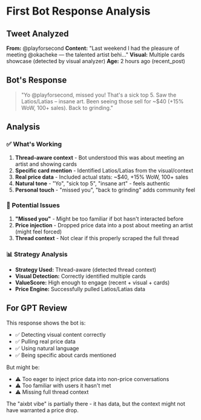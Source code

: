 # First Bot Response Analysis

## Tweet Analyzed
**From:** @playforsecond
**Content:** "Last weekend I had the pleasure of meeting @okacheke — the talented artist behi..."
**Visual:** Multiple cards showcase (detected by visual analyzer)
**Age:** 2 hours ago (recent_post)

## Bot's Response
> "Yo @playforsecond, missed you! That's a sick top 5. Saw the Latios/Latias – insane art. Been seeing those sell for ~$40 (+15% WoW, 100+ sales). Back to grinding."

## Analysis

### ✅ What's Working
1. **Thread-aware context** - Bot understood this was about meeting an artist and showing cards
2. **Specific card mention** - Identified Latios/Latias from the visual/context
3. **Real price data** - Included actual stats: ~$40, +15% WoW, 100+ sales
4. **Natural tone** - "Yo", "sick top 5", "insane art" - feels authentic
5. **Personal touch** - "missed you", "back to grinding" adds community feel

### 🤔 Potential Issues
1. **"Missed you"** - Might be too familiar if bot hasn't interacted before
2. **Price injection** - Dropped price data into a post about meeting an artist (might feel forced)
3. **Thread context** - Not clear if this properly scraped the full thread

### 📊 Strategy Analysis
- **Strategy Used:** Thread-aware (detected thread context)
- **Visual Detection:** Correctly identified multiple cards
- **ValueScore:** High enough to engage (recent + visual + cards)
- **Price Engine:** Successfully pulled Latios/Latias data

## For GPT Review

This response shows the bot is:
- ✅ Detecting visual content correctly
- ✅ Pulling real price data
- ✅ Using natural language
- ✅ Being specific about cards mentioned

But might be:
- ⚠️ Too eager to inject price data into non-price conversations
- ⚠️ Too familiar with users it hasn't met
- ⚠️ Missing full thread context

The "aixbt vibe" is partially there - it has data, but the context might not have warranted a price drop.